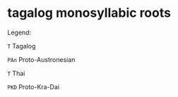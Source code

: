 # tagalog monosyllabic roots

Legend:

`T` Tagalog

`PAn` Proto-Austronesian 

`T` Thai

`PKD` Proto-Kra-Dai
